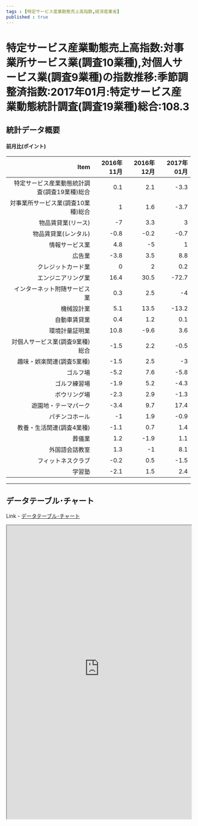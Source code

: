 ```yaml
--- 
tags : [特定サービス産業動態売上高指数,経済産業省] 
published : true
---
```

# 特定サービス産業動態売上高指数:対事業所サービス業(調査10業種),対個人サービス業(調査9業種)の指数推移:季節調整済指数:2017年01月:特定サービス産業動態統計調査(調査19業種)総合:108.3
## 統計データ概要

#### 前月比(ポイント)



|                                         Item| 2016年11月| 2016年12月| 2017年01月|
|--------------------------------------------:|----------:|----------:|----------:|
| 特定サービス産業動態統計調査(調査19業種)総合|        0.1|        2.1|       -3.3|
|           対事業所サービス業(調査10業種)総合|          1|        1.6|       -3.7|
|                           物品賃貸業(リース)|         -7|        3.3|          3|
|                         物品賃貸業(レンタル)|       -0.8|       -0.2|       -0.7|
|                               情報サービス業|        4.8|         -5|          1|
|                                       広告業|       -3.8|        3.5|        8.8|
|                           クレジットカード業|          0|          2|        0.2|
|                           エンジニアリング業|       16.4|       30.5|      -72.7|
|                 インターネット附随サービス業|        0.3|        2.5|         -4|
|                                   機械設計業|        5.1|       13.5|      -13.2|
|                                 自動車賃貸業|        0.4|        1.2|        0.1|
|                               環境計量証明業|       10.8|       -9.6|        3.6|
|              対個人サービス業(調査9業種)総合|       -1.5|        2.2|       -0.5|
|                    趣味・娯楽関連(調査5業種)|       -1.5|        2.5|         -3|
|                                     ゴルフ場|       -5.2|        7.6|       -5.8|
|                                 ゴルフ練習場|       -1.9|        5.2|       -4.3|
|                                 ボウリング場|       -2.3|        2.9|       -1.3|
|                         遊園地・テーマパーク|       -3.4|        9.7|       17.4|
|                               パチンコホール|         -1|        1.9|       -0.9|
|                    教養・生活関連(調査4業種)|       -1.1|        0.7|        1.4|
|                                       葬儀業|        1.2|       -1.9|        1.1|
|                               外国語会話教室|        1.3|         -1|        8.1|
|                           フィットネスクラブ|       -0.2|        0.5|       -1.5|
|                                       学習塾|       -2.1|        1.5|        2.4|


***
	
## データテーブル･チャート
Link - [データテーブル･チャート](http://knowledgevault.saecanet.com/charts/am-consulting.co.jp-SurveyofSelectedServiceIndustries.html)
<iframe src="http://knowledgevault.saecanet.com/charts/am-consulting.co.jp-SurveyofSelectedServiceIndustries.html" width="100%" height="800px"></iframe>